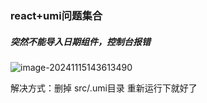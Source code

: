 ### react+umi问题集合

##### 突然不能导入日期组件，控制台报错

![image-20241115143613490](C:\Users\Administrator\AppData\Roaming\Typora\typora-user-images\image-20241115143613490.png)

解决方式：删掉 src/.umi目录 重新运行下就好了